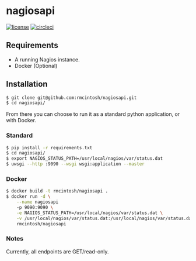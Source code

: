 # nagiosapi

[![license](https://img.shields.io/github/license/mashape/apistatus.svg)](https://opensource.org/licenses/MIT)
[![circleci](https://circleci.com/gh/rmcintosh/nagiosapi.svg?style=shield&circle-token=:circle-token)](https://circleci.com/gh/rmcintosh/nagiosapi)

## Requirements

- A running Nagios instance.
- Docker (Optional)

## Installation

```sh
$ git clone git@github.com:rmcintosh/nagiosapi.git
$ cd nagiosapi/
```

From there you can choose to run it as a standard python application, or with Docker.

### Standard

```sh
$ pip install -r requirements.txt
$ cd nagiosapi/
$ export NAGIOS_STATUS_PATH=/usr/local/nagios/var/status.dat
$ uwsgi --http :9090 --wsgi wsgi:application --master
```

### Docker

```sh
$ docker build -t rmcintosh/nagiosapi .
$ docker run -d \
    --name nagiosapi
    -p 9090:9090 \
    -e NAGIOS_STATUS_PATH=/usr/local/nagios/var/status.dat \
    -v /usr/local/nagios/var/status.dat:/usr/local/nagios/var/status.dat
    rmcintosh/nagiosapi
```

### Notes

Currently, all endpoints are GET/read-only.
